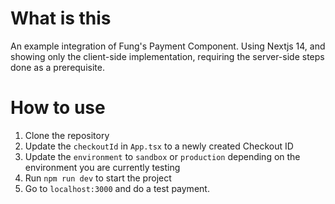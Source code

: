 # What is this 
An example integration of Fung's Payment Component. Using Nextjs 14, and showing only the client-side implementation, requiring the server-side steps done as a prerequisite.

# How to use 
1. Clone the repository
2. Update the `checkoutId` in `App.tsx` to a newly created Checkout ID
3. Update the `environment` to `sandbox` or `production` depending on the environment you are currently testing
4. Run `npm run dev` to start the project
5. Go to `localhost:3000` and do a test payment. 
